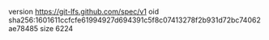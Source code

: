 version https://git-lfs.github.com/spec/v1
oid sha256:1601611ccfcfe61994927d694391c5f8c07413278f2b931d72bc74062ae78485
size 6224
